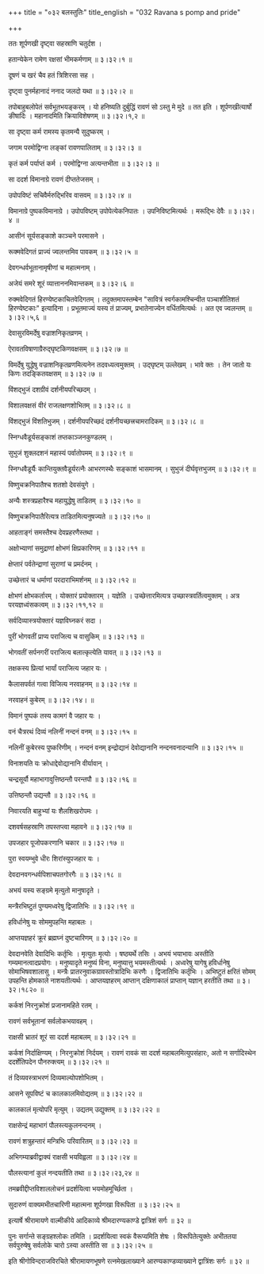 +++
title = "०३२ बलस्तुतिः"
title_english = "032 Ravana s pomp and pride"

+++


ततः शूर्पणखी दृष्ट्वा सहस्राणि चतुर्दश ।  

हतान्येकेन रामेण रक्षसां भीमकर्मणाम्  ॥  ३।३२।१  ॥   

दूषणं च खरं चैव हतं त्रिशिरसा सह ।  

दृष्ट्वा पुनर्महानादं ननाद जलदो यथा  ॥  ३।३२।२  ॥   

तपोबाहुबलोपेतं सर्वभूतभयङ्करम् । यो हनिष्यति दुर्बुद्धिं रावणं सो ऽस्तु
मे मुदे  ॥  तत इति । शूर्पणखीत्यार्षो ङीषादिः । महानादमिति क्रियाविशेषणम्
 ॥  ३।३२।१,२  ॥   

  

सा दृष्ट्वा कर्म रामस्य कृतमन्यै सुदुष्करम् ।  

जगाम परमोद्विग्ना लङ्कां रावणपालिताम्  ॥  ३।३२।३  ॥   

कृतं कर्म पर्याप्तं कर्म । परमोद्विग्ना अत्यन्तभीता  ॥  ३।३२।३  ॥   

  

सा ददर्श विमानाग्रे रावणं दीप्ततेजसम् ।  

उपोपविष्टं सचिवैर्मरुद्भिरिव वासवम्  ॥  ३।३२।४  ॥   

विमानाग्रे पुष्पकविमानाग्रे । उपोपविष्टम् उपोपेत्येकनिपातः ।
उपनिविष्टमित्यर्थः । मरूद्भिः देवैः  ॥  ३।३२।४  ॥   

  

आसीनं सूर्यसङ्काशे काञ्चने परमासने ।  

रूक्मवेदिगतं प्राज्यं ज्वलन्तमिव पावकम्  ॥  ३।३२।५  ॥   

देवगन्धर्वभूतानामृषीणां च महात्मनाम् ।  

अजेयं समरे शूरं व्यात्ताननमिवान्तकम्  ॥  ३।३२।६  ॥   

रुक्मवेदिगतं हिरण्येष्टकाचितवेदिगतम् । तदुक्तमापस्तम्बेन "सावित्रं
स्वर्गकामश्चिन्वीत पञ्चाशीतिशतं हिरण्येष्टकाः" इत्यादिना । प्रभूतमाज्यं
यस्य तं प्राज्यम्, प्रभातेनाज्येन वर्धितमित्यर्थः । अत एव ज्वलन्तम्  ॥ 
३।३२।५,६  ॥   

  

देवासुरविमर्देषु वज्राशनिकृतव्रणम् ।  

ऐरावतविषाणाग्रैरुद्घृष्टकिणवक्षसम्  ॥  ३।३२।७  ॥   

विमर्देषु युद्धेषु वज्राशनिकृतव्रणमित्यनेन तदवध्यत्वमुक्तम् । उद्घृष्टम्
उल्लेखम् । भावे क्तः । तेन जातो यः किणः तदङ्कितवक्षसम्  ॥  ३।३२।७  ॥   

  

विंशद्भुजं दशग्रीवं दर्शनीयपरिच्छदम् ।  

विशालवक्षसं वीरं राजलक्षणशोभितम्  ॥  ३।३२।८  ॥   

विंशद्भुजं विंशतिभुजम् । दर्शनीयपरिच्छदं दर्शनीयच्छत्त्रचामरादिकम्  ॥ 
३।३२।८  ॥   

  

स्निग्धवैडूर्यसङ्काशं तप्तकाञ्जनकुण्डलम् ।  

सुभुजं शुक्लदशनं महास्यं पर्वातोपमम्  ॥  ३।३२।९  ॥   

स्निग्धवैडूर्यैः कान्तियुक्तवैडूर्यरत्नैः आभरणस्थैः सङ्काशं भासमानम् ।
सुभुजं दीर्घवृत्तभुजम्  ॥  ३।३२।९  ॥   

  

विष्णुचक्रनिपातैश्च शतशो देवसंयुगे ।  

अन्यैः शस्त्रप्रहारैश्च महायुद्धेषु ताडितम्  ॥  ३।३२।१०  ॥   

विष्णुचक्रनिपातैरित्यत्र ताडितमित्यनुषज्यते  ॥  ३।३२।१०  ॥   

  

आहताङ्गं समस्तैश्च देवप्रहरणैस्तथा ।  

अक्षोभ्याणां समुद्राणां क्षोभणं क्षिप्रकारिणम्  ॥  ३।३२।११  ॥   

क्षेप्तारं पर्वतेन्द्राणां सुराणां च प्रमर्दनम् ।  

उच्छेत्तारं च धर्माणां परदाराभिमर्शनम्  ॥  ३।३२।१२  ॥   

क्षोभणं क्षोभकर्तारम् । योक्तारं प्रयोक्तारम् । यज्ञेति ।
उच्छेत्तारमित्यत्र उच्छास्त्रवर्तित्वमुक्तम् । अत्र परयज्ञध्वंसकत्वम्  ॥ 
३।३२।११,१२  ॥   

  

सर्वदिव्यास्त्रयोक्तारं यज्ञविघ्नकरं सदा ।  

पुरीं भोगवतीं प्राप्य पराजित्य च वासुकिम्  ॥  ३।३२।१३  ॥   

भोगवतीं सर्पनगरीं पराजित्य बलात्कृत्येति यावत्  ॥  ३।३२।१३  ॥   

  

तक्षकस्य प्रित्यां भार्यां पराजित्य जहार यः ।  

कैलासपर्वतं गत्वा विजित्य नरवाहनम्  ॥  ३।३२।१४  ॥   

नरवाहनं कुबेरम्  ॥  ३।३२।१४।  ॥   

  

विमानं पुष्पकं तस्य कामगं वै जहार यः ।  

वनं चैत्ररथं दिव्यं नलिनीं नन्दनं वनम्  ॥  ३।३२।१५  ॥   

नलिनीं कुबेरस्य पुष्करिणीम् । नन्दनं वनम् इन्द्रोद्यानं देवोद्यानानि
नन्दनवनादन्यानि  ॥  ३।३२।१५  ॥   

  

विनाशयति यः क्रोधाद्देवोद्यानानि वीर्यावान् ।  

चन्द्रसूर्यौ महाभागावुत्तिष्ठन्तौ परन्तपौ  ॥  ३।३२।१६  ॥   

उत्तिष्ठन्तौ उद्यन्तौ  ॥  ३।३२।१६  ॥   

  

निवारयति बाहुभ्यां यः शैलशिखरोपमः ।  

दशवर्षसहस्राणि तपस्तप्त्वा महावने  ॥  ३।३२।१७  ॥   

उपजहार पूजोपकरणानि चकार  ॥  ३।३२।१७  ॥   

  

पुरा स्वयम्भुवे धीरः शिरांस्युपजहार यः ।  

देवदानवगन्धर्वपिशाचपतगोरगैः  ॥  ३।३२।१८  ॥   

अभयं यस्य सङ्ग्रमे मृत्युतो मानुषादृते ।  

मन्त्रैरभिष्टुतं पुण्यमध्वरेषु द्विजातिभिः  ॥  ३।३२।१९  ॥   

हविर्धानेषु यः सोममुपहन्ति महाबलः ।  

आप्तयज्ञहरं क्रूरं ब्रह्मघ्नं दुष्टचारिणम्  ॥  ३।३२।२०  ॥   

देवदानवेति देवादिभिः कर्तृभिः । मृत्युतः मृत्योः । षष्ठ्यर्थे तसिः ।
अभयं भयाभावः अस्तीति गम्यमानत्वादप्रयोगः । मनुष्यादृते मनुष्यं विना,
मनुष्यात्तु भयमस्तीत्यर्थः । अध्वरेषु यागेषु हविर्धानेषु सोमाभिषवशालासु
। मन्त्रैः प्रातरनुवाकग्रावस्तोत्रादिभिः करणैः । द्विजातिभिः कर्तृभिः ।
अभिष्टुतं क्षरितं सोमम् उपहन्ति होमकाले नाशयतीत्यर्थः । आप्तयज्ञहरम्
आप्तान् दक्षिणाकालं प्राप्तान् यज्ञान् हरतीति तथा  ॥  ३।३२।१८२०  ॥   

  

कर्कशं निरनुक्रोशं प्रजानामहिते रतम् ।  

रावणं सर्वभूतानां सर्वलोकभयावहम् ।  

राक्षसी भ्रातरं शूरं सा ददर्श महाबलम्  ॥  ३।३२।२१  ॥   

कर्कशं निर्दाक्षिण्यम् । निरनुक्रोशं निर्दयम् । रावणं रावकं सा ददर्श
महाबलमित्युपसंहारः, अतो न सर्गादिस्थेन ददर्शेतिपदेन पौनरुक्त्यम्  ॥ 
३।३२।२१  ॥   

  

तं दिव्यवस्त्राभरणं दिव्यमाल्योपशोभितम् ।  

आसने सूपविष्टं च कालकालमिवोद्यतम्  ॥  ३।३२।२२  ॥   

कालकालं मृत्योपरि मृत्युम् । उद्यतम् उद्युक्तम्  ॥  ३।३२।२२  ॥   

  

राक्षसेन्द्रं महाभागं पौलस्त्यकुलनन्दनम् ।  

रावणं शत्रुहन्तारं मन्त्रिभिः परिवारितम्  ॥  ३।३२।२३  ॥   

अभिगम्याब्रवीद्वाक्यं राक्षसी भयविह्वला  ॥  ३।३२।२४  ॥   

पौलस्त्यानां कुलं नन्दयतीति तथा  ॥  ३।३२।२३,२४  ॥   

  

तमब्रवीद्दीप्तविशाललोचनं प्रदर्शयित्वा भयमोहमूर्च्छिता ।  

सुदारुणं वाक्यमभीतचारिणी महात्मना शूर्पणखा विरूपिता  ॥  ३।३२।२५  ॥   

इत्यार्षे श्रीरामायणे वाल्मीकीये आदिकाव्ये श्रीमदारण्यकाण्डे द्वात्रिशं
सर्गः  ॥  ३२  ॥   

पुनः सर्गान्ते सङ्ग्रहश्लोकः तमिति । प्रदर्शयित्वा स्वकं वैरूप्यमिति
शेषः । विरूपितेत्युक्तेः अभीततया सर्वपुरुषेषु सर्वलोके चारो ऽस्या
अस्तीति सा  ॥  ३।३२।२५  ॥   

इति श्रीगोविन्दराजविरचिते श्रीरामायणभूषणे रत्नमेखलाख्याने
आरण्यकाण्डव्याख्याने द्वात्रिंशः सर्गः  ॥  ३२  ॥   


